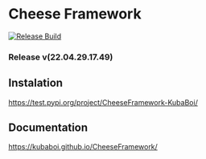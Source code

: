 # Cheese Framework

[![Release Build](https://github.com/KubaBoi/CheeseFramework/actions/workflows/realeaseDate.yml/badge.svg?branch=main)](https://github.com/KubaBoi/CheeseFramework/actions/workflows/realeaseDate.yml)

### Release v(22.04.29.17.49)

## Instalation

https://test.pypi.org/project/CheeseFramework-KubaBoi/

## Documentation

https://kubaboi.github.io/CheeseFramework/